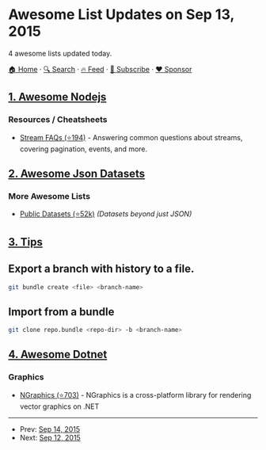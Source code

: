 # Awesome List Updates on Sep 13, 2015

4 awesome lists updated today.

[🏠 Home](/README.md) · [🔍 Search](https://www.trackawesomelist.com/search/) · [🔥 Feed](https://www.trackawesomelist.com/rss.xml) · [📮 Subscribe](https://trackawesomelist.us17.list-manage.com/subscribe?u=d2f0117aa829c83a63ec63c2f&id=36a103854c) · [❤️  Sponsor](https://github.com/sponsors/theowenyoung)



## [1. Awesome Nodejs](/content/sindresorhus/awesome-nodejs/README.md)

### Resources / Cheatsheets

*   [Stream FAQs (⭐194)](https://github.com/stephenplusplus/stream-faqs) - Answering common questions about streams, covering pagination, events, and more.

## [2. Awesome Json Datasets](/content/jdorfman/awesome-json-datasets/README.md)

### More Awesome Lists

*   [Public Datasets (⭐52k)](https://github.com/caesar0301/awesome-public-datasets) *(Datasets beyond just JSON)*

## [3. Tips](/content/git-tips/tips/README.md)

## Export a branch with history to a file.

```sh
git bundle create <file> <branch-name>
```
## Import from a bundle

```sh
git clone repo.bundle <repo-dir> -b <branch-name>
```

## [4. Awesome Dotnet](/content/quozd/awesome-dotnet/README.md)

### Graphics

*   [NGraphics (⭐703)](https://github.com/praeclarum/NGraphics) - NGraphics is a cross-platform library for rendering vector graphics on .NET

---

- Prev: [Sep 14, 2015](/content/2015/09/14/README.md)
- Next: [Sep 12, 2015](/content/2015/09/12/README.md)